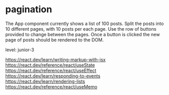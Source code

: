 # pagination
The App component currently shows a list of 100 posts. Split the posts into 10 different pages, with 10 posts per each page. Use the row of buttons provided to change between the pages. Once a button is clicked the new page of posts should be rendered to the DOM.

level: junior-3

https://react.dev/learn/writing-markup-with-jsx
https://react.dev/reference/react/useState
https://react.dev/reference/react/useEffect
https://react.dev/learn/responding-to-events
https://react.dev/learn/rendering-lists
https://react.dev/reference/react/useMemo
